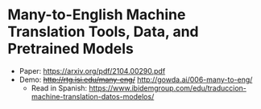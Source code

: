 
# Many-to-English Machine Translation Tools, Data, and Pretrained Models

* Paper: https://arxiv.org/pdf/2104.00290.pdf
* Demo: ~~http://rtg.isi.edu/many-eng/~~ http://gowda.ai/006-many-to-eng/
  * Read in Spanish: https://www.ibidemgroup.com/edu/traduccion-machine-translation-datos-modelos/
